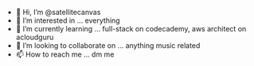- 👋 Hi, I’m @satellitecanvas
- 👀 I’m interested in ... everything
- 🌱 I’m currently learning ... full-stack on codecademy, aws architect on acloudguru
- 💞️ I’m looking to collaborate on ... anything music related
- 📫 How to reach me ... dm me

<!---
satellitecanvas/satellitecanvas is a ✨ special ✨ repository because its `README.md` (this file) appears on your GitHub profile.
You can click the Preview link to take a look at your changes.
--->
